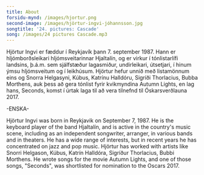 ```yaml
---
title: About
forsidu-mynd: /images/hjortur.png
second-image: /images/hjörtur-ingvi-jóhannsson.jpg
songtitle: '24. pictures: Cascade'
song: /images/24 pictures Cascade.mp3
---
```

Hjörtur Ingvi er fæddur í Reykjavík þann 7. september 1987. Hann er hljómborðsleikari hljómsveitarinnar Hjaltalín, og er virkur í tónlistarlífi landsins, þ.á.m. sem sjálfstæður lagasmiður, undirleikari, útsetjari, í hinum ýmsu hljómsveitum og í leikhúsum. Hjörtur hefur unnið með listamönnum eins og Snorra Helgasyni, Kúbus, Katrínu Halldóru, Sigríði Thorlacius, Bubba Morthens, auk þess að gera tónlist fyrir kvikmyndina Autumn Lights, en lag hans, Seconds, komst í úrtak laga til að vera tilnefnd til Óskarsverðlauna 2017.

\-ENSKA-

Hjörtur Ingvi was born in Reykjavik on September 7, 1987. He is the keyboard player of the band Hjaltalín, and is active in the country's music scene, including as an independent songwriter, arranger, in various bands and in theaters. He has a wide range of interests, but in recent years he has concentrated on jazz and pop music. Hjörtur has worked with artists like Snorri Helgason, Kúbus, Katrín Halldóra, Sigríður Thorlacius, Bubbi Morthens. He wrote songs for the movie Autumn Lights, and one of those songs, "Seconds", was shortlisted for nomination to the Oscars 2017.
